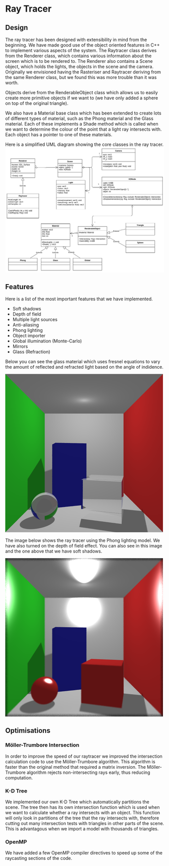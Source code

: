 # Ray Tracer

## Design
The ray tracer has been designed with extensibility in mind from the beginning. We have made good use of the object oriented features in C++ to implement various aspects of the system. The Raytracer class derives from the Renderer class, which contains various information about the screen which is to be rendered to. The Renderer also contains a Scene object, which holds the lights, the objects in the scene and the camera. Originally we envisioned having the Rasteriser and Raytracer deriving from the same Renderer class, but we found this was more trouble than it was worth.  

Objects derive from the RenderableObject class which allows us to easily create more primitive objects if we want to (we have only added a sphere on top of the original triangle). 

We also have a Material base class which has been extended to create lots of different types of material, such as the Phong material and the Glass material. Each of these implements a Shade method which is called when we want to determine the colour of the point that a light ray intersects with. Each object has a pointer to one of these materials.

Here is a simplified UML diagram showing the core classes in the ray tracer.
![UML Diagram](images/Graphics.png "UML diagram of the ray tracer.")

## Features
Here is a list of the most important features that we have implemented.

* Soft shadows
* Depth of field
* Multiple light sources
* Anti-aliasing
* Phong lighting
* Object importer
* Global illumination (Monte-Carlo)
* Mirrors
* Glass (Refraction)

Below you can see the glass material which uses fresnel equations to vary the amount of reflected and refracted light based on the angle of indidence.

![Glass](images/glass.bmp "Glass")

The image below shows the ray tracer using the Phong lighting model. We have also turned on the depth of field effect. You can also see in this image and the one above that we have soft shadows.

![Depth of field](images/dof.bmp "Depth of field")



## Optimisations
### M&ouml;ller-Trumbore Intersection
In order to improve the speed of our raytracer we improved the intersection calculation code to use the M&ouml;ller-Trumbore algorithm. This algorithm is faster than the original method that required a matrix inversion. The M&ouml;ller-Trumbore algorithm rejects non-intersecting rays early, thus reducing computation. 

### K-D Tree
We implemented our own K-D Tree which automatically partitions the scene. The tree then has its own intersection function which is used when we want to calculate whether a ray intersects with an object. This function will only look in partitions of the tree that the ray intersects with, therefore cutting out many intersection tests with triangles in other parts of the scene. This is advantagous when we import a model with thousands of triangles.

### OpenMP
We have added a few OpenMP compiler directives to speed up some of the raycasting sections of the code.
